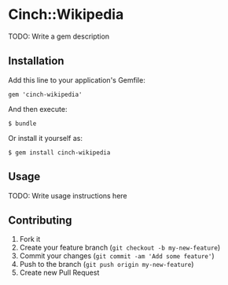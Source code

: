# Cinch::Wikipedia

TODO: Write a gem description

## Installation

Add this line to your application's Gemfile:

    gem 'cinch-wikipedia'

And then execute:

    $ bundle

Or install it yourself as:

    $ gem install cinch-wikipedia

## Usage

TODO: Write usage instructions here

## Contributing

1. Fork it
2. Create your feature branch (`git checkout -b my-new-feature`)
3. Commit your changes (`git commit -am 'Add some feature'`)
4. Push to the branch (`git push origin my-new-feature`)
5. Create new Pull Request
